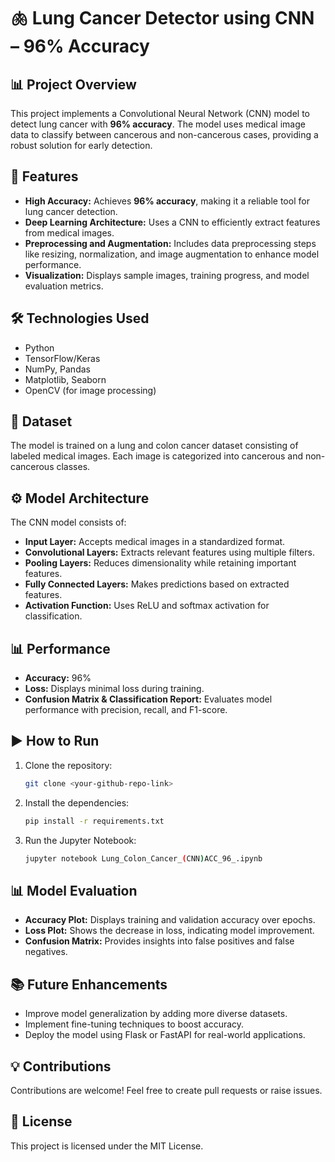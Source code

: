 

# 🫁 Lung Cancer Detector using CNN – 96% Accuracy

## 📊 **Project Overview**
This project implements a Convolutional Neural Network (CNN) model to detect lung cancer with **96% accuracy**. The model uses medical image data to classify between cancerous and non-cancerous cases, providing a robust solution for early detection.

## 🚀 **Features**
- **High Accuracy:** Achieves **96% accuracy**, making it a reliable tool for lung cancer detection.
- **Deep Learning Architecture:** Uses a CNN to efficiently extract features from medical images.
- **Preprocessing and Augmentation:** Includes data preprocessing steps like resizing, normalization, and image augmentation to enhance model performance.
- **Visualization:** Displays sample images, training progress, and model evaluation metrics.

## 🛠️ **Technologies Used**
- Python
- TensorFlow/Keras
- NumPy, Pandas
- Matplotlib, Seaborn
- OpenCV (for image processing)

## 📁 **Dataset**
The model is trained on a lung and colon cancer dataset consisting of labeled medical images. Each image is categorized into cancerous and non-cancerous classes.

## ⚙️ **Model Architecture**
The CNN model consists of:
- **Input Layer:** Accepts medical images in a standardized format.
- **Convolutional Layers:** Extracts relevant features using multiple filters.
- **Pooling Layers:** Reduces dimensionality while retaining important features.
- **Fully Connected Layers:** Makes predictions based on extracted features.
- **Activation Function:** Uses ReLU and softmax activation for classification.

## 📊 **Performance**
- **Accuracy:** 96%
- **Loss:** Displays minimal loss during training.
- **Confusion Matrix & Classification Report:** Evaluates model performance with precision, recall, and F1-score.

## ▶️ **How to Run**
1. Clone the repository:
   ```bash
   git clone <your-github-repo-link>
   ```
2. Install the dependencies:
   ```bash
   pip install -r requirements.txt
   ```
3. Run the Jupyter Notebook:
   ```bash
   jupyter notebook Lung_Colon_Cancer_(CNN)ACC_96_.ipynb
   ```

## 📊 **Model Evaluation**
- **Accuracy Plot:** Displays training and validation accuracy over epochs.
- **Loss Plot:** Shows the decrease in loss, indicating model improvement.
- **Confusion Matrix:** Provides insights into false positives and false negatives.

## 📚 **Future Enhancements**
- Improve model generalization by adding more diverse datasets.
- Implement fine-tuning techniques to boost accuracy.
- Deploy the model using Flask or FastAPI for real-world applications.

## 💡 **Contributions**
Contributions are welcome! Feel free to create pull requests or raise issues.

## 📄 **License**
This project is licensed under the MIT License.

